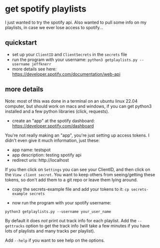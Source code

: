 
# get spotify playlists

I just wanted to try the spotify api. Also wanted to pull
some info on my playlists, in case we ever lose access to 
spotify...

## quickstart

- set up your `ClientID` and `ClientSecrets` in the `secrets` file
- run the program with your username: `python3 getplaylists.py --username jeffknerr`
- more details see here: https://developer.spotify.com/documentation/web-api

## more details

Note: most of this was done in a terminal on an ubuntu linux 22.04 computer,
but should work on macs and windows, if you can get python3 installed and a 
few python libraries (click, requests).

- create an "app" at the spotify dashboard:
https://developer.spotify.com/dashboard

You're not really making an "app", you're just setting up access tokens.
I didn't even give it much information, just these:
- app name: testspot
- app description: testing spotify api
- redirect uris: http://localhost

If you then click on `Settings` you can see your ClientID, and then
click on the `View client secret`. You want to keep others from seeing/getting
these tokens, so don't add them to a git repo or leave them lying around. 

- copy the secrets-example file and add your tokens to it: `cp secrets-example secrets`

- now run the program with your spotify username:

```
python3 getplaylists.py --username your_user_name
```

By default it does *not* print out track info for each playlist.
Add the `--gettracks` option to get the track info (will take a few
minutes if you have lots of playlists and many tracks per playlist).

Add `--help` if you want to see help on the options.

